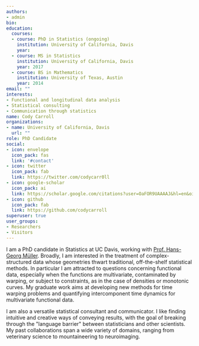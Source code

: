 ```yaml
---
authors:
- admin
bio:
education:
  courses:
  - course: PhD in Statistics (ongoing)
    institution: University of California, Davis
    year: 
  - course: MS in Statistics
    institution: University of California, Davis 
    year: 2017
  - course: BS in Mathematics
    institution: University of Texas, Austin
    year: 2014
email: ""
interests:
- Functional and longitudinal data analysis
- Statistical consulting
- Communication through statistics
name: Cody Carroll
organizations:
- name: University of California, Davis
  url: ""
role: PhD Candidate
social:
- icon: envelope
  icon_pack: fas
  link: '#contact'
- icon: twitter
  icon_pack: fab
  link: https://twitter.com/codycarr0ll
- icon: google-scholar
  icon_pack: ai
  link: https://scholar.google.com/citations?user=OaFOR9UAAAAJ&hl=en&oi=ao
- icon: github
  icon_pack: fab
  link: https://github.com/codycarroll
superuser: true
user_groups:
- Researchers
- Visitors
---
```


I am a PhD candidate in Statistics at UC Davis, working with [Prof. Hans-Georg Müller](https://anson.ucdavis.edu/~mueller/). Broadly, I am interested in the treatment of complex-structured data whose geometries thwart traditional, off-the-shelf statistical methods. In particular I am attracted to questions concerning functional data, especially when the functions are multivariate, contaminated by warping, or subject to constraints, as in the case of densities or monotonic curves. My graduate work aims at developing new methods for time warping problems and quantifying intercomponent time dynamics for multivariate functional data.

I am also a versatile statistical consultant and communicator. I like finding intuitive and creative ways of conveying results, with the goal of breaking through the "language barrier" between statisticians and other scientists. My past collaborations span a wide variety of domains, ranging from veterinary science to mountaineering to neuroimaging.



